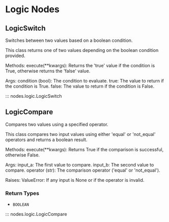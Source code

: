 # Logic Nodes

## LogicSwitch

Switches between two values based on a boolean condition.

This class returns one of two values depending on the boolean condition provided.

Methods: execute(\*\*kwargs): Returns the 'true' value if the condition is True,
otherwise returns the 'false' value.

Args: condition (bool): The condition to evaluate. true: The value to return if the
condition is True. false: The value to return if the condition is False.

::: nodes.logic.LogicSwitch

## LogicCompare

Compares two values using a specified operator.

This class compares two input values using either 'equal' or 'not_equal' operators and
returns a boolean result.

Methods: execute(\*\*kwargs): Returns True if the comparison is successful, otherwise
False.

Args: input_a: The first value to compare. input_b: The second value to compare.
operator (str): The comparison operator ('equal' or 'not_equal').

Raises: ValueError: If any input is None or if the operator is invalid.

### Return Types

- `BOOLEAN`

::: nodes.logic.LogicCompare
